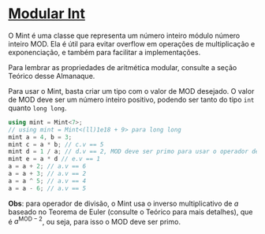 # [Modular Int](mint.cpp)

O Mint é uma classe que representa um número inteiro módulo número inteiro $\text{MOD}$. Ela é útil para evitar overflow em operações de multiplicação e exponenciação, e também para facilitar a implementações.

Para lembrar as propriedades de aritmética modular, consulte a seção Teórico desse Almanaque.

Para usar o Mint, basta criar um tipo com o valor de $\text{MOD}$ desejado. O valor de $\text{MOD}$ deve ser um número inteiro positivo, podendo ser tanto do tipo `int` quanto `long long`.

```cpp
using mint = Mint<7>;
// using mint = Mint<(ll)1e18 + 9> para long long
mint a = 4, b = 3;
mint c = a * b; // c.v == 5
mint d = 1 / a; // d.v == 2, MOD deve ser primo para usar o operador de divisão
mint e = a * d // e.v == 1
a = a + 2; // a.v == 6
a = a + 3; // a.v == 2
a = a ^ 5; // a.v == 4
a = a - 6; // a.v == 5
```

**Obs**: para operador de divisão, o Mint usa o inverso multiplicativo de $a$ baseado no Teorema de Euler (consulte o Teórico para mais detalhes), que é $a^{\text{MOD}-2}$, ou seja, para isso o $\text{MOD}$ deve ser primo.